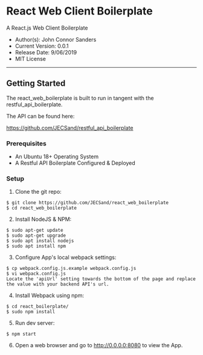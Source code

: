 # React Web Client Boilerplate


A React.js Web Client Boilerplate


* Author(s): John Connor Sanders
* Current Version: 0.0.1
* Release Date: 9/06/2019
* MIT License
___
## Getting Started

The react_web_boilerplate is built to run in tangent with the restful_api_boilerplate.

The API can be found here:

https://github.com/JECSand/restful_api_boilerplate

### Prerequisites

* An Ubuntu 18+ Operating System
* A Restful API Boilerplate Configured & Deployed

### Setup

1. Clone the git repo:
```
$ git clone https://github.com/JECSand/react_web_boilerplate
$ cd react_web_boilerplate
```

2. Install NodeJS & NPM:
```
$ sudo apt-get update
$ sudo apt-get upgrade
$ sudo apt install nodejs
$ sudo apt install npm
```

3. Configure App's local webpack settings:
```
$ cp webpack.config.js.example webpack.config.js
$ vi webpack.config.js
Locate the 'apiUrl' setting towards the bottom of the page and replace the value with your backend API's url.
```

4. Install Webpack using npm:
```
$ cd react_boilerplate/
$ sudo npm install
```

5. Run dev server:
```
$ npm start
```

6. Open a web browser and go to http://0.0.0.0:8080 to view the App.